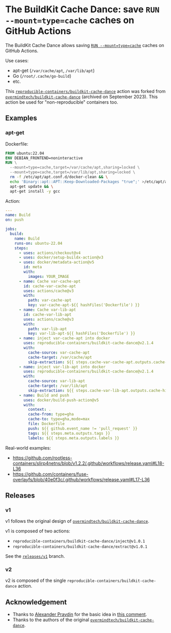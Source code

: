 # The BuildKit Cache Dance: save `RUN --mount=type=cache` caches on GitHub Actions

The BuildKit Cache Dance allows saving [`RUN --mount=type=cache`](https://docs.docker.com/build/guide/mounts/#add-a-cache-mount)
caches on GitHub Actions.

Use cases:
- apt-get (`/var/cache/apt`, `/var/lib/apt`)
- Go (`/root/.cache/go-build`)
- etc.

This [`reproducible-containers/buildkit-cache-dance`](https://github.com/reproducible-containers/buildkit-cache-dance) action was forked from
[`overmindtech/buildkit-cache-dance`](https://github.com/overmindtech/buildkit-cache-dance/tree/306d31a77191f643c0c4a95083f36c6ddccb4a16)
(archived on September 2023).
This action be used for "non-reproducible" containers too.

## Examples
### apt-get
Dockerfile:
```dockerfile
FROM ubuntu:22.04
ENV DEBIAN_FRONTEND=noninteractive
RUN \
  --mount=type=cache,target=/var/cache/apt,sharing=locked \
  --mount=type=cache,target=/var/lib/apt,sharing=locked \
  rm -f /etc/apt/apt.conf.d/docker-clean && \
  echo 'Binary::apt::APT::Keep-Downloaded-Packages "true";' >/etc/apt/apt.conf.d/keep-cache && \
  apt-get update && \
  apt-get install -y gcc
```

Action:
```yaml
---
name: Build
on: push

jobs:
  build:
    name: Build
    runs-on: ubuntu-22.04
    steps:
      - uses: actions/checkout@v4
      - uses: docker/setup-buildx-action@v3
      - uses: docker/metadata-action@v5
        id: meta
        with:
          images: YOUR_IMAGE
      - name: Cache var-cache-apt
        id: cache-var-cache-apt
        uses: actions/cache@v3
        with:
          path: var-cache-apt
          key: var-cache-apt-${{ hashFiles('Dockerfile') }}
      - name: Cache var-lib-apt
        id: cache-var-lib-apt
        uses: actions/cache@v3
        with:
          path: var-lib-apt
          key: var-lib-apt-${{ hashFiles('Dockerfile') }}
      - name: inject var-cache-apt into docker
        uses: reproducible-containers/buildkit-cache-dance@v2.1.4
        with:
          cache-source: var-cache-apt
          cache-target: /var/cache/apt
          skip-extraction: ${{ steps.cache-var-cache-apt.outputs.cache-hit }}
      - name: inject var-lib-apt into docker
        uses: reproducible-containers/buildkit-cache-dance@v2.1.4
        with:
          cache-source: var-lib-apt
          cache-target: /var/lib/apt
          skip-extraction: ${{ steps.cache-var-lib-apt.outputs.cache-hit }}
      - name: Build and push
        uses: docker/build-push-action@v5
        with:
          context: .
          cache-from: type=gha
          cache-to: type=gha,mode=max
          file: Dockerfile
          push: ${{ github.event_name != 'pull_request' }}
          tags: ${{ steps.meta.outputs.tags }}
          labels: ${{ steps.meta.outputs.labels }}
```

Real-world examples:
- <https://github.com/rootless-containers/slirp4netns/blob/v1.2.2/.github/workflows/release.yaml#L18-L36>
- <https://github.com/containers/fuse-overlayfs/blob/40e0f3c/.github/workflows/release.yaml#L17-L36>

## Releases
### v1
v1 follows the original design of [`overmindtech/buildkit-cache-dance`](https://github.com/overmindtech/buildkit-cache-dance/tree/306d31a77191f643c0c4a95083f36c6ddccb4a16).

v1 is composed of two actions:
- `reproducible-containers/buildkit-cache-dance/inject@v1.0.1`
- `reproducible-containers/buildkit-cache-dance/extract@v1.0.1`

See the [`releases/v1`](https://github.com/reproducible-containers/buildkit-cache-dance/tree/releases/v1) branch.

### v2
v2 is composed of the single `reproducible-containers/buildkit-cache-dance` action.

## Acknowledgement
- Thanks to [Alexander Pravdin](https://github.com/speller) for the basic idea in [this comment](https://github.com/moby/buildkit/issues/1512).
- Thanks to the authors of the original [`overmindtech/buildkit-cache-dance`](https://github.com/overmindtech/buildkit-cache-dance).
